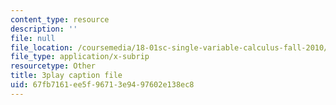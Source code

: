 ```yaml
---
content_type: resource
description: ''
file: null
file_location: /coursemedia/18-01sc-single-variable-calculus-fall-2010/67fb7161ee5f96713e9497602e138ec8_CMbvq16z0gA.srt
file_type: application/x-subrip
resourcetype: Other
title: 3play caption file
uid: 67fb7161-ee5f-9671-3e94-97602e138ec8
---
```

